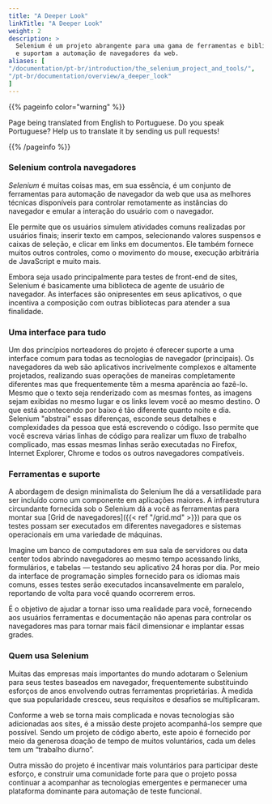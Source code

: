 ```yaml
---
title: "A Deeper Look"
linkTitle: "A Deeper Look"
weight: 2
description: >
  Selenium é um projeto abrangente para uma gama de ferramentas e bibliotecas que permitem
  e suportam a automação de navegadores da web.
aliases: [
"/documentation/pt-br/introduction/the_selenium_project_and_tools/",
"/pt-br/documentation/overview/a_deeper_look"
]
---
```


{{% pageinfo color="warning" %}}
<p class="lead">
   <i class="fas fa-language display-4"></i> 
   Page being translated from 
   English to Portuguese. Do you speak Portuguese? Help us to translate
   it by sending us pull requests!
</p>
{{% /pageinfo %}}

### Selenium controla navegadores

_Selenium_ é muitas coisas
mas, em sua essência, é um conjunto de ferramentas para automação de navegador da web
que usa as melhores técnicas disponíveis
para controlar remotamente as instâncias do navegador
e emular a interação do usuário com o navegador.

Ele permite que os usuários simulem atividades comuns realizadas por usuários finais;
inserir texto em campos,
selecionando valores suspensos e caixas de seleção,
e clicar em links em documentos.
Ele também fornece muitos outros controles, como o movimento do mouse,
execução arbitrária de JavaScript e muito mais.

Embora seja usado principalmente para testes de front-end de sites,
Selenium é basicamente uma biblioteca de agente de usuário de navegador.
As interfaces são onipresentes em seus aplicativos,
o que incentiva a composição com outras bibliotecas para atender a sua finalidade.


### Uma interface para tudo

Um dos princípios norteadores do projeto
é oferecer suporte a uma interface comum para todas as tecnologias de navegador (principais).
Os navegadores da web são aplicativos incrivelmente complexos e altamente projetados,
realizando suas operações de maneiras completamente diferentes
mas que frequentemente têm a mesma aparência ao fazê-lo.
Mesmo que o texto seja renderizado com as mesmas fontes,
as imagens sejam exibidas no mesmo lugar
e os links levem você ao mesmo destino.
O que está acontecendo por baixo é tão diferente quanto noite e dia.
Selenium "abstrai" essas diferenças,
esconde seus detalhes e complexidades da pessoa que está escrevendo o código.
Isso permite que você escreva várias linhas de código para realizar um fluxo de trabalho complicado,
mas essas mesmas linhas serão executadas no Firefox,
Internet Explorer, Chrome e todos os outros navegadores compatíveis.


### Ferramentas e suporte

A abordagem de design minimalista do Selenium lhe dá a
versatilidade para ser incluído como um componente em aplicações maiores.
A infraestrutura circundante fornecida sob o Selenium
dá a você as ferramentas para montar
sua [Grid de navegadores]({{< ref "/grid.md" >}})
para que os testes possam ser executados em diferentes navegadores e sistemas operacionais
em uma variedade de máquinas.

Imagine um banco de computadores em sua sala de servidores ou data center
todos abrindo navegadores ao mesmo tempo
acessando links, formulários,
e tabelas &mdash; testando seu aplicativo 24 horas por dia.
Por meio da interface de programação simples
fornecido para os idiomas mais comuns,
esses testes serão executados incansavelmente em paralelo,
reportando de volta para você quando ocorrerem erros.

É o objetivo de ajudar a tornar isso uma realidade para você,
fornecendo aos usuários ferramentas e documentação não apenas para controlar os navegadores
mas para tornar mais fácil dimensionar e implantar essas grades.


### Quem usa Selenium

Muitas das empresas mais importantes do mundo
adotaram o Selenium para seus testes baseados em navegador,
frequentemente substituindo esforços de anos envolvendo outras ferramentas proprietárias.
À medida que sua popularidade cresceu, seus requisitos e desafios se multiplicaram.

Conforme a web se torna mais complicada
e novas tecnologias são adicionadas aos sites,
é a missão deste projeto acompanhá-los sempre que possível.
Sendo um projeto de código aberto,
este apoio é fornecido por meio da generosa doação de tempo de muitos voluntários,
cada um deles tem um “trabalho diurno”.

Outra missão do projeto é incentivar
mais voluntários para participar deste esforço,
e construir uma comunidade forte
para que o projeto possa continuar a acompanhar as tecnologias emergentes
e permanecer uma plataforma dominante para automação de teste funcional.

